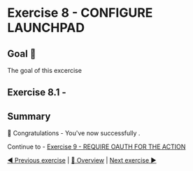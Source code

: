 # Exercise 8 - CONFIGURE LAUNCHPAD

## Goal 🎯

The goal of this excercise 

## Exercise 8.1 - 



## Summary

🎉 Congratulations - You've now successfully .

Continue to - [Exercise 9 - REQUIRE OAUTH FOR THE ACTION](../ex9/README.md)

[◀ Previous exercise](../ex7/README.md) | [🔼 Overview](../../README.md) | [Next exercise ▶](../ex9/README.md)
